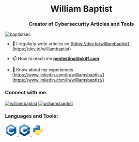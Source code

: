 <h1 align="center">William Baptist</h1>
<h3 align="center">Creator of Cybersecurity Articles and Tools</h3>

<p align="left"> <img src="https://komarev.com/ghpvc/?username=baptistsec&label=Profile%20views&color=0e75b6&style=flat" alt="baptistsec" /> </p>

- 📝 I regularly write articles on [https://dev.to/williambaptist](https://dev.to/williambaptist)

- 📫 How to reach me **pentesting@skiff.com**

- 📄 Know about my experiences [https://www.linkedin.com/in/williamsbaptist/](https://www.linkedin.com/in/williamsbaptist/)

<h3 align="left">Connect with me:</h3>
<p align="left">
<a href="https://dev.to/williambaptist" target="blank"><img align="center" src="https://raw.githubusercontent.com/rahuldkjain/github-profile-readme-generator/master/src/images/icons/Social/devto.svg" alt="williambaptist" height="30" width="40" /></a>
<a href="https://linkedin.com/in/williamsbaptist" target="blank"><img align="center" src="https://raw.githubusercontent.com/rahuldkjain/github-profile-readme-generator/master/src/images/icons/Social/linked-in-alt.svg" alt="williamsbaptist" height="30" width="40" /></a>
</p>

<h3 align="left">Languages and Tools:</h3>
<p align="left"> <a href="https://www.cprogramming.com/" target="_blank" rel="noreferrer"> <img src="https://raw.githubusercontent.com/devicons/devicon/master/icons/c/c-original.svg" alt="c" width="40" height="40"/> </a> <a href="https://www.w3schools.com/cpp/" target="_blank" rel="noreferrer"> <img src="https://raw.githubusercontent.com/devicons/devicon/master/icons/cplusplus/cplusplus-original.svg" alt="cplusplus" width="40" height="40"/> </a> <a href="https://www.python.org" target="_blank" rel="noreferrer"> <img src="https://raw.githubusercontent.com/devicons/devicon/master/icons/python/python-original.svg" alt="python" width="40" height="40"/> </a> </p>


